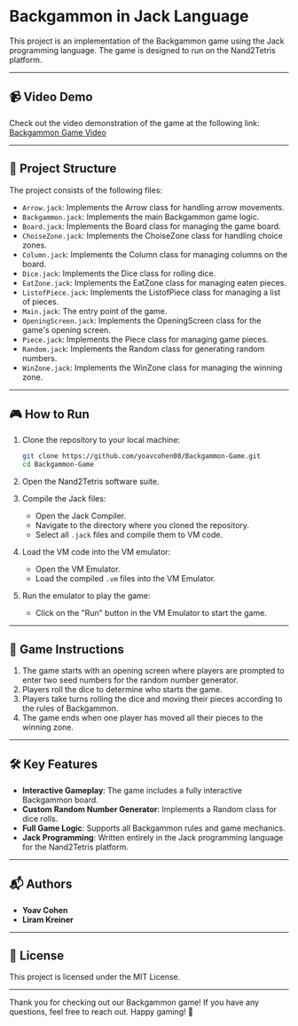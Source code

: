 # Backgammon in Jack Language

This project is an implementation of the Backgammon game using the Jack programming language. The game is designed to run on the Nand2Tetris platform.

---
## 📹 Video Demo

Check out the video demonstration of the game at the following link:  
[Backgammon Game Video](https://drive.google.com/drive/folders/13-7FE3BK7akZQIDt-5aVi1x4CfQ5Ps0i?usp=drive_link)

---

## 📂 Project Structure

The project consists of the following files:

- `Arrow.jack`: Implements the Arrow class for handling arrow movements.
- `Backgammon.jack`: Implements the main Backgammon game logic.
- `Board.jack`: Implements the Board class for managing the game board.
- `ChoiseZone.jack`: Implements the ChoiseZone class for handling choice zones.
- `Column.jack`: Implements the Column class for managing columns on the board.
- `Dice.jack`: Implements the Dice class for rolling dice.
- `EatZone.jack`: Implements the EatZone class for managing eaten pieces.
- `ListofPiece.jack`: Implements the ListofPiece class for managing a list of pieces.
- `Main.jack`: The entry point of the game.
- `OpeningScreen.jack`: Implements the OpeningScreen class for the game's opening screen.
- `Piece.jack`: Implements the Piece class for managing game pieces.
- `Random.jack`: Implements the Random class for generating random numbers.
- `WinZone.jack`: Implements the WinZone class for managing the winning zone.

---

## 🎮 How to Run

1. Clone the repository to your local machine:
    ```bash
    git clone https://github.com/yoavcohen08/Backgammon-Game.git
    cd Backgammon-Game
    ```

2. Open the Nand2Tetris software suite.

3. Compile the Jack files:
    - Open the Jack Compiler.
    - Navigate to the directory where you cloned the repository.
    - Select all `.jack` files and compile them to VM code.

4. Load the VM code into the VM emulator:
    - Open the VM Emulator.
    - Load the compiled `.vm` files into the VM Emulator.

5. Run the emulator to play the game:
    - Click on the "Run" button in the VM Emulator to start the game.

---

## 🎲 Game Instructions

1. The game starts with an opening screen where players are prompted to enter two seed numbers for the random number generator.
2. Players roll the dice to determine who starts the game.
3. Players take turns rolling the dice and moving their pieces according to the rules of Backgammon.
4. The game ends when one player has moved all their pieces to the winning zone.

---

## 🛠️ Key Features

- **Interactive Gameplay**: The game includes a fully interactive Backgammon board.
- **Custom Random Number Generator**: Implements a Random class for dice rolls.
- **Full Game Logic**: Supports all Backgammon rules and game mechanics.
- **Jack Programming**: Written entirely in the Jack programming language for the Nand2Tetris platform.

---


## 📬 Authors

- **Yoav Cohen**
- **Liram Kreiner**

---

## 📜 License

This project is licensed under the MIT License.

---

Thank you for checking out our Backgammon game! If you have any questions, feel free to reach out. Happy gaming! 🎉
